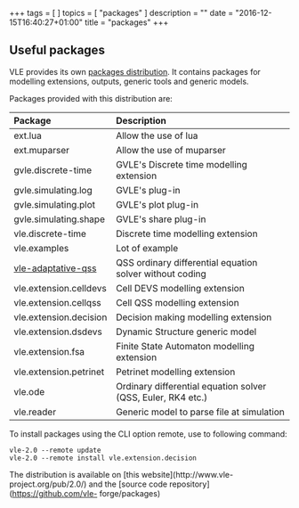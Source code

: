 +++
tags = [
]
topics = [ "packages"
]
description = ""
date = "2016-12-15T16:40:27+01:00"
title = "packages"
+++

## Useful packages

VLE provides its own [packages distribution](../documentation/distributions/).
It contains packages for modelling extensions, outputs, generic tools and
generic models.

Packages provided with this distribution are:

Package | Description
:------ | :----------
ext.lua | Allow the use of lua
ext.muparser | Allow the use of muparser
gvle.discrete-time | GVLE's Discrete time modelling extension
gvle.simulating.log | GVLE's plug-in
gvle.simulating.plot | GVLE's plot plug-in
gvle.simulating.shape | GVLE's share plug-in
vle.discrete-time | Discrete time modelling extension
vle.examples | Lot of example
[vle-adaptative-qss](vle-adaptative-qss) | QSS ordinary differential equation solver without coding
vle.extension.celldevs | Cell DEVS modelling extension
vle.extension.cellqss | Cell QSS modelling extension
vle.extension.decision | Decision making modelling extension
vle.extension.dsdevs | Dynamic Structure generic model
vle.extension.fsa | Finite State Automaton modelling extension
vle.extension.petrinet | Petrinet modelling extension
vle.ode | Ordinary differential equation solver (QSS, Euler, RK4 etc.)
vle.reader | Generic model to parse file at simulation

To install packages using the CLI option remote, use to following command:

    vle-2.0 --remote update
    vle-2.0 --remote install vle.extension.decision

The distribution is available on [this website](http://www.vle-
project.org/pub/2.0/) and the [source code repository](https://github.com/vle-
forge/packages)
